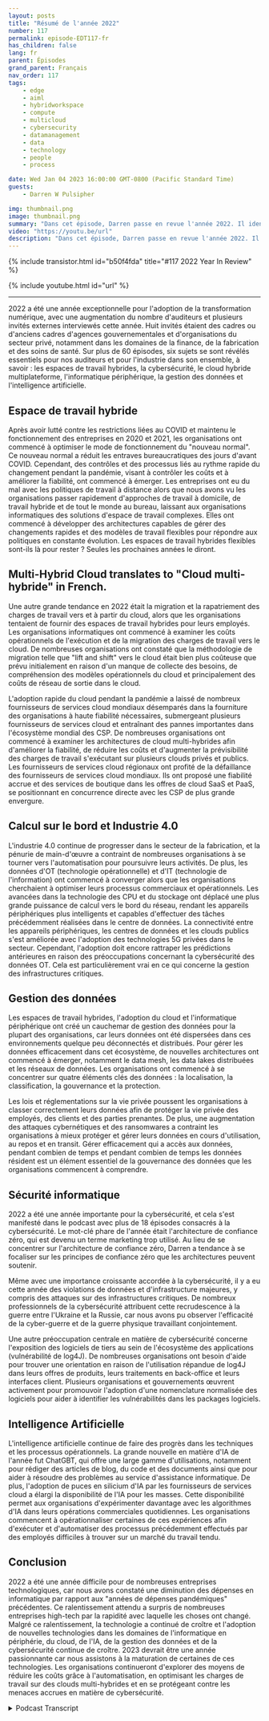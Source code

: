 ```yaml
---
layout: posts
title: "Résumé de l'année 2022"
number: 117
permalink: episode-EDT117-fr
has_children: false
lang: fr
parent: Épisodes
grand_parent: Français
nav_order: 117
tags:
    - edge
    - aiml
    - hybridworkspace
    - compute
    - multicloud
    - cybersecurity
    - datamanagement
    - data
    - technology
    - people
    - process

date: Wed Jan 04 2023 16:00:00 GMT-0800 (Pacific Standard Time)
guests:
    - Darren W Pulsipher

img: thumbnail.png
image: thumbnail.png
summary: "Dans cet épisode, Darren passe en revue l'année 2022. Il identifie les sujets les plus discutés sur le podcast en 2022, notamment la gestion des données, l'intelligence artificielle, la cybersécurité, l'informatique en périphérie et les espaces de travail hybrides."
video: "https://youtu.be/url"
description: "Dans cet épisode, Darren passe en revue l'année 2022. Il identifie les sujets les plus discutés sur le podcast en 2022, notamment la gestion des données, l'intelligence artificielle, la cybersécurité, l'informatique en périphérie et les espaces de travail hybrides."
---
```


<div>
{% include transistor.html id="b50f4fda" title="#117 2022 Year In Review" %}

{% include youtube.html id="url" %}
</div>

---

2022 a été une année exceptionnelle pour l'adoption de la transformation numérique, avec une augmentation du nombre d'auditeurs et plusieurs invités externes interviewés cette année. Huit invités étaient des cadres ou d'anciens cadres d'agences gouvernementales et d'organisations du secteur privé, notamment dans les domaines de la finance, de la fabrication et des soins de santé. Sur plus de 60 épisodes, six sujets se sont révélés essentiels pour nos auditeurs et pour l'industrie dans son ensemble, à savoir : les espaces de travail hybrides, la cybersécurité, le cloud hybride multiplateforme, l'informatique périphérique, la gestion des données et l'intelligence artificielle.

## Espace de travail hybride

Après avoir lutté contre les restrictions liées au COVID et maintenu le fonctionnement des entreprises en 2020 et 2021, les organisations ont commencé à optimiser le mode de fonctionnement du "nouveau normal". Ce nouveau normal a réduit les entraves bureaucratiques des jours d'avant COVID. Cependant, des contrôles et des processus liés au rythme rapide du changement pendant la pandémie, visant à contrôler les coûts et à améliorer la fiabilité, ont commencé à émerger. Les entreprises ont eu du mal avec les politiques de travail à distance alors que nous avons vu les organisations passer rapidement d'approches de travail à domicile, de travail hybride et de tout le monde au bureau, laissant aux organisations informatiques des solutions d'espace de travail complexes. Elles ont commencé à développer des architectures capables de gérer des changements rapides et des modèles de travail flexibles pour répondre aux politiques en constante évolution. Les espaces de travail hybrides flexibles sont-ils là pour rester ? Seules les prochaines années le diront.

## Multi-Hybrid Cloud translates to "Cloud multi-hybride" in French.

Une autre grande tendance en 2022 était la migration et la rapatriement des charges de travail vers et à partir du cloud, alors que les organisations tentaient de fournir des espaces de travail hybrides pour leurs employés. Les organisations informatiques ont commencé à examiner les coûts opérationnels de l'exécution et de la migration des charges de travail vers le cloud. De nombreuses organisations ont constaté que la méthodologie de migration telle que "lift and shift" vers le cloud était bien plus coûteuse que prévu initialement en raison d'un manque de collecte des besoins, de compréhension des modèles opérationnels du cloud et principalement des coûts de réseau de sortie dans le cloud.

L'adoption rapide du cloud pendant la pandémie a laissé de nombreux fournisseurs de services cloud mondiaux désemparés dans la fourniture des organisations à haute fiabilité nécessaires, submergeant plusieurs fournisseurs de services cloud et entraînant des pannes importantes dans l'écosystème mondial des CSP. De nombreuses organisations ont commencé à examiner les architectures de cloud multi-hybrides afin d'améliorer la fiabilité, de réduire les coûts et d'augmenter la prévisibilité des charges de travail s'exécutant sur plusieurs clouds privés et publics. Les fournisseurs de services cloud régionaux ont profité de la défaillance des fournisseurs de services cloud mondiaux. Ils ont proposé une fiabilité accrue et des services de boutique dans les offres de cloud SaaS et PaaS, se positionnant en concurrence directe avec les CSP de plus grande envergure.

## Calcul sur le bord et Industrie 4.0

L'industrie 4.0 continue de progresser dans le secteur de la fabrication, et la pénurie de main-d'œuvre a contraint de nombreuses organisations à se tourner vers l'automatisation pour poursuivre leurs activités. De plus, les données d'OT (technologie opérationnelle) et d'IT (technologie de l'information) ont commencé à converger alors que les organisations cherchaient à optimiser leurs processus commerciaux et opérationnels. Les avancées dans la technologie des CPU et du stockage ont déplacé une plus grande puissance de calcul vers le bord du réseau, rendant les appareils périphériques plus intelligents et capables d'effectuer des tâches précédemment réalisées dans le centre de données. La connectivité entre les appareils périphériques, les centres de données et les clouds publics s'est améliorée avec l'adoption des technologies 5G privées dans le secteur. Cependant, l'adoption doit encore rattraper les prédictions antérieures en raison des préoccupations concernant la cybersécurité des données OT. Cela est particulièrement vrai en ce qui concerne la gestion des infrastructures critiques.

## Gestion des données

Les espaces de travail hybrides, l'adoption du cloud et l'informatique périphérique ont créé un cauchemar de gestion des données pour la plupart des organisations, car leurs données ont été dispersées dans ces environnements quelque peu déconnectés et distribués. Pour gérer les données efficacement dans cet écosystème, de nouvelles architectures ont commencé à émerger, notamment le data mesh, les data lakes distribuées et les réseaux de données. Les organisations ont commencé à se concentrer sur quatre éléments clés des données : la localisation, la classification, la gouvernance et la protection.

Les lois et réglementations sur la vie privée poussent les organisations à classer correctement leurs données afin de protéger la vie privée des employés, des clients et des parties prenantes. De plus, une augmentation des attaques cybernétiques et des ransomwares a contraint les organisations à mieux protéger et gérer leurs données en cours d'utilisation, au repos et en transit. Gérer efficacement qui a accès aux données, pendant combien de temps et pendant combien de temps les données résident est un élément essentiel de la gouvernance des données que les organisations commencent à comprendre.

## Sécurité informatique

2022 a été une année importante pour la cybersécurité, et cela s'est manifesté dans le podcast avec plus de 18 épisodes consacrés à la cybersécurité. Le mot-clé phare de l'année était l'architecture de confiance zéro, qui est devenu un terme marketing trop utilisé. Au lieu de se concentrer sur l'architecture de confiance zéro, Darren a tendance à se focaliser sur les principes de confiance zéro que les architectures peuvent soutenir.

Même avec une importance croissante accordée à la cybersécurité, il y a eu cette année des violations de données et d'infrastructure majeures, y compris des attaques sur des infrastructures critiques. De nombreux professionnels de la cybersécurité attribuent cette recrudescence à la guerre entre l'Ukraine et la Russie, car nous avons pu observer l'efficacité de la cyber-guerre et de la guerre physique travaillant conjointement.

Une autre préoccupation centrale en matière de cybersécurité concerne l'exposition des logiciels de tiers au sein de l'écosystème des applications (vulnérabilité de log4J). De nombreuses organisations ont besoin d'aide pour trouver une orientation en raison de l'utilisation répandue de log4J dans leurs offres de produits, leurs traitements en back-office et leurs interfaces client. Plusieurs organisations et gouvernements œuvrent activement pour promouvoir l'adoption d'une nomenclature normalisée des logiciels pour aider à identifier les vulnérabilités dans les packages logiciels.

## Intelligence Artificielle

L'intelligence artificielle continue de faire des progrès dans les techniques et les processus opérationnels. La grande nouvelle en matière d'IA de l'année fut ChatGBT, qui offre une large gamme d'utilisations, notamment pour rédiger des articles de blog, du code et des documents ainsi que pour aider à résoudre des problèmes au service d'assistance informatique. De plus, l'adoption de puces en silicium d'IA par les fournisseurs de services cloud a élargi la disponibilité de l'IA pour les masses. Cette disponibilité permet aux organisations d'expérimenter davantage avec les algorithmes d'IA dans leurs opérations commerciales quotidiennes. Les organisations commencent à opérationnaliser certaines de ces expériences afin d'exécuter et d'automatiser des processus précédemment effectués par des employés difficiles à trouver sur un marché du travail tendu.

## Conclusion

2022 a été une année difficile pour de nombreuses entreprises technologiques, car nous avons constaté une diminution des dépenses en informatique par rapport aux "années de dépenses pandémiques" précédentes. Ce ralentissement attendu a surpris de nombreuses entreprises high-tech par la rapidité avec laquelle les choses ont changé. Malgré ce ralentissement, la technologie a continué de croître et l'adoption de nouvelles technologies dans les domaines de l'informatique en périphérie, du cloud, de l'IA, de la gestion des données et de la cybersécurité continue de croître. 2023 devrait être une année passionnante car nous assistons à la maturation de certaines de ces technologies. Les organisations continueront d'explorer des moyens de réduire les coûts grâce à l'automatisation, en optimisant les charges de travail sur des clouds multi-hybrides et en se protégeant contre les menaces accrues en matière de cybersécurité.



<details>
<summary> Podcast Transcript </summary>

<p></p>

</details>
